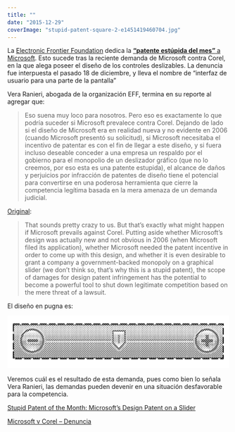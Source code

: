 ```yaml
---
title: ""
date: "2015-12-29"
coverImage: "stupid-patent-square-2-e1451419460704.jpg"
---
```


La [Electronic Frontier Foundation](https://www.eff.org/) dedica la [**“patente estúpida del mes”** a Microsoft](https://www.eff.org/deeplinks/2015/12/stupid-patent-month-microsofts-design-patent-slider). Esto sucede tras la reciente demanda de Microsoft contra Corel, en la que alega poseer el diseño de los controles deslizables. La denuncia fue interpuesta el pasado 18 de diciembre, y lleva el nombre de “interfaz de usuario para una parte de la pantalla”

Vera Ranieri, abogada de la organización EFF, termina en su reporte al agregar que:

> Eso suena muy loco para nosotros. Pero eso es exactamente lo que podría suceder si Microsoft prevalece contra Corel. Dejando de lado si el diseño de Microsoft era en realidad nueva y no evidente en 2006 (cuando Microsoft presentó su solicitud), si Microsoft necesitaba el incentivo de patentar es con el fin de llegar a este diseño, y si fuera incluso deseable conceder a una empresa un respaldo por el gobierno para el monopolio de un deslizador gráfico (que no lo creemos, por eso esta es una patente estupida), el alcance de daños y perjuicios por infracción de patentes de diseño tiene el potencial para convertirse en una poderosa herramienta que cierre la competencia legítima basada en la mera amenaza de un demanda judicial.

[Original](http://www.sildalisonline.com/):

> That sounds pretty crazy to us. But that’s exactly what might happen if Microsoft prevails against Corel. Putting aside whether Microsoft’s design was actually new and not obvious in 2006 (when Microsoft filed its application), whether Microsoft needed the patent incentive in order to come up with this design, and whether it is even desirable to grant a company a government-backed monopoly on a graphical slider (we don’t think so, that’s why this is a stupid patent), the scope of damages for design patent infringement has the potential to become a powerful tool to shut down legitimate competition based on the mere threat of a lawsuit.

El diseño en pugna es:

![Slider de Microosft](images/microsoft_slider.png)

Veremos cuál es el resultado de esta demanda, pues como bien lo señala Vera Ranieri, las demandas pueden devenir en una situación desfavorable para la competencia.

[Stupid Patent of the Month: Microsoft’s Design Patent on a Slider](https://www.eff.org/deeplinks/2015/12/stupid-patent-month-microsofts-design-patent-slider)

[Microsoft v Corel – Denuncia](https://www.eff.org/files/2015/12/28/microsoft_v_corel_-_complaint.pdf)
